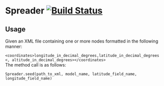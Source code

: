 # Spreader [![Build Status](https://secure.travis-ci.org/ahcarpenter/spreader.png?branch=master)][travis]

[travis]: http://travis-ci.org/ahcarpenter/spreader

## Usage
Given an XML file containing one or more nodes formatted in the following manner:
    <p>`<coordinates>longitude_in_decimal_degrees,latitude_in_decimal_degrees <, altitude_in_decimal_degrees></coordinates>`
<br>The method call is as follows:
    <p>`Spreader.seed(path_to_xml, model_name, latitude_field_name, longitude_field_name)`